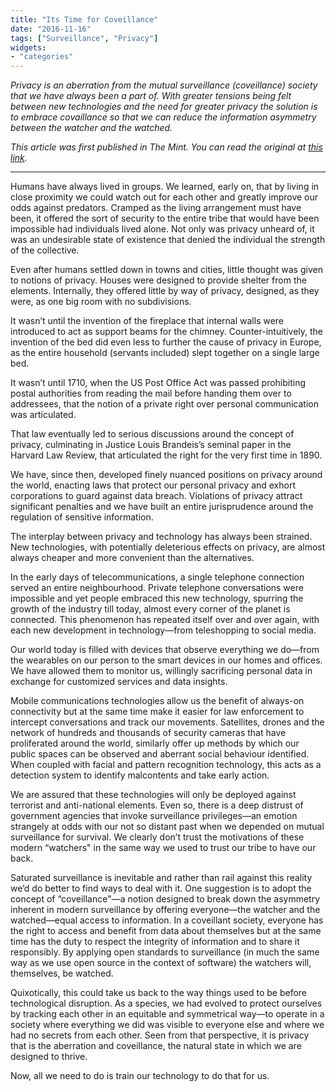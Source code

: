 ```yaml
---
title: "Its Time for Coveillance"
date: "2016-11-16"
tags: ["Surveillance", "Privacy"]
widgets: 
- "categories"
---
```


*Privacy is an aberration from the mutual surveillance (coveillance) society that we have always been a part of. With greater tensions being felt between new technologies and the need for greater privacy the solution is to embrace covaillance so that we can reduce the information asymmetry between the watcher and the watched.*
<!--more-->
*This article was first published in The Mint. You can read the original at [this link](https://www.livemint.com/Opinion/ahebZLsNNBIucjGUxb5jnI/Its-time-for-coveillance.html).*

---

Humans have always lived in groups. We learned, early on, that by living in close proximity we could watch out for each other and greatly improve our odds against predators. Cramped as the living arrangement must have been, it offered the sort of security to the entire tribe that would have been impossible had individuals lived alone. Not only was privacy unheard of, it was an undesirable state of existence that denied the individual the strength of the collective.

Even after humans settled down in towns and cities, little thought was given to notions of privacy. Houses were designed to provide shelter from the elements. Internally, they offered little by way of privacy, designed, as they were, as one big room with no subdivisions.

It wasn’t until the invention of the fireplace that internal walls were introduced to act as support beams for the chimney. Counter-intuitively, the invention of the bed did even less to further the cause of privacy in Europe, as the entire household (servants included) slept together on a single large bed.

It wasn’t until 1710, when the US Post Office Act was passed prohibiting postal authorities from reading the mail before handing them over to addressees, that the notion of a private right over personal communication was articulated.

That law eventually led to serious discussions around the concept of privacy, culminating in Justice Louis Brandeis’s seminal paper in the Harvard Law Review, that articulated the right for the very first time in 1890.

We have, since then, developed finely nuanced positions on privacy around the world, enacting laws that protect our personal privacy and exhort corporations to guard against data breach. Violations of privacy attract significant penalties and we have built an entire jurisprudence around the regulation of sensitive information.

The interplay between privacy and technology has always been strained. New technologies, with potentially deleterious effects on privacy, are almost always cheaper and more convenient than the alternatives.

In the early days of telecommunications, a single telephone connection served an entire neighbourhood. Private telephone conversations were impossible and yet people embraced this new technology, spurring the growth of the industry till today, almost every corner of the planet is connected. This phenomenon has repeated itself over and over again, with each new development in technology—from teleshopping to social media.

Our world today is filled with devices that observe everything we do—from the wearables on our person to the smart devices in our homes and offices. We have allowed them to monitor us, willingly sacrificing personal data in exchange for customized services and data insights.

Mobile communications technologies allow us the benefit of always-on connectivity but at the same time make it easier for law enforcement to intercept conversations and track our movements. Satellites, drones and the network of hundreds and thousands of security cameras that have proliferated around the world, similarly offer up methods by which our public spaces can be observed and aberrant social behaviour identified. When coupled with facial and pattern recognition technology, this acts as a detection system to identify malcontents and take early action.

We are assured that these technologies will only be deployed against terrorist and anti-national elements. Even so, there is a deep distrust of government agencies that invoke surveillance privileges—an emotion strangely at odds with our not so distant past when we depended on mutual surveillance for survival. We clearly don’t trust the motivations of these modern “watchers" in the same way we used to trust our tribe to have our back.

Saturated surveillance is inevitable and rather than rail against this reality we’d do better to find ways to deal with it. One suggestion is to adopt the concept of “coveillance"—a notion designed to break down the asymmetry inherent in modern surveillance by offering everyone—the watcher and the watched—equal access to information. In a coveillant society, everyone has the right to access and benefit from data about themselves but at the same time has the duty to respect the integrity of information and to share it responsibly. By applying open standards to surveillance (in much the same way as we use open source in the context of software) the watchers will, themselves, be watched.

Quixotically, this could take us back to the way things used to be before technological disruption. As a species, we had evolved to protect ourselves by tracking each other in an equitable and symmetrical way—to operate in a society where everything we did was visible to everyone else and where we had no secrets from each other. Seen from that perspective, it is privacy that is the aberration and coveillance, the natural state in which we are designed to thrive.

Now, all we need to do is train our technology to do that for us.

